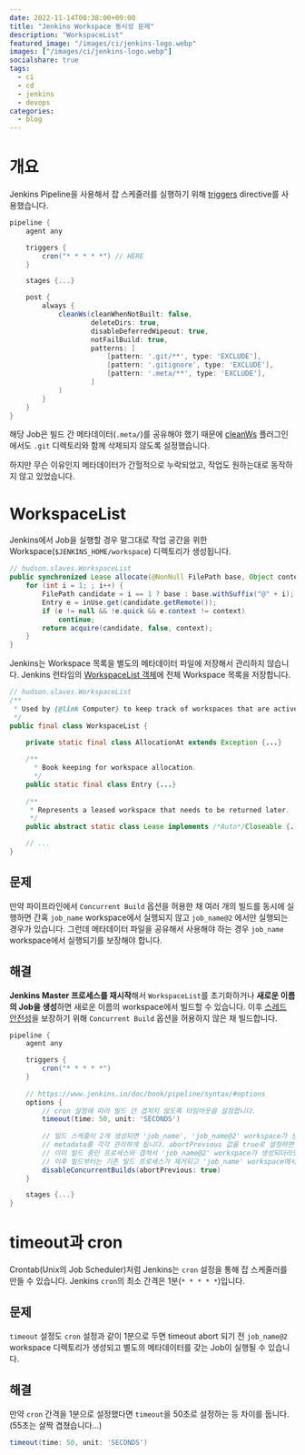 ```yaml
---
date: 2022-11-14T00:38:00+09:00
title: "Jenkins Workspace 동시성 문제"
description: "WorkspaceList"
featured_image: "/images/ci/jenkins-logo.webp"
images: ["/images/ci/jenkins-logo.webp"]
socialshare: true
tags:
  - ci
  - cd
  - jenkins
  - devops
categories:
  - blog
---
```


# 개요

Jenkins Pipeline을 사용해서 잡 스케줄러를 실행하기 위해
[triggers](https://www.jenkins.io/doc/book/pipeline/syntax/#triggers) directive를 사용했습니다.

```groovy
pipeline {
    agent any

    triggers {
        cron("* * * * *") // HERE
    }

    stages {...}

    post {
        always {
            cleanWs(cleanWhenNotBuilt: false,
                    deleteDirs: true,
                    disableDeferredWipeout: true,
                    notFailBuild: true,
                    patterns: [
                        [pattern: '.git/**', type: 'EXCLUDE'],
                        [pattern: '.gitignore', type: 'EXCLUDE'],
                        [pattern: '.meta/**', type: 'EXCLUDE'],
                    ]
            )
        }
    }
}
```

해당 Job은 빌드 간 메타데이터(`.meta/`)를 공유해야 했기 때문에
[cleanWs](https://plugins.jenkins.io/ws-cleanup/) 플러그인에서도
`.git` 디렉토리와 함께 삭제되지 않도록 설정했습니다.

하지만 무슨 이유인지 메타데이터가 간헐적으로 누락되었고,
작업도 원하는대로 동작하지 않고 있었습니다.

# WorkspaceList

Jenkins에서 Job을 실행할 경우 말그대로 작업 공간을 위한
Workspace(`$JENKINS_HOME/workspace`) 디렉토리가 생성됩니다.

```java
// hudson.slaves.WorkspaceList
public synchronized Lease allocate(@NonNull FilePath base, Object context) throws InterruptedException {
    for (int i = 1; ; i++) {
        FilePath candidate = i == 1 ? base : base.withSuffix("@" + i);
        Entry e = inUse.get(candidate.getRemote());
        if (e != null && !e.quick && e.context != context)
            continue;
        return acquire(candidate, false, context);
    }
}
```

Jenkins는 Workspace 목록을 별도의 메타데이터 파일에 저장해서 관리하지 않습니다.
Jenkins 런타임의 [WorkspaceList 객체](https://github.com/jenkinsci/jenkins/blob/jenkins-2.374/core/src/main/java/hudson/slaves/WorkspaceList.java)에
전체 Workspace 목록을 저장합니다.

```java
// hudson.slaves.WorkspaceList
/**
 * Used by {@link Computer} to keep track of workspaces that are actively in use.
 */
public final class WorkspaceList {

    private static final class AllocationAt extends Exception {...}
    
    /**
      * Book keeping for workspace allocation.
      */
    public static final class Entry {...}
    
    /**
     * Represents a leased workspace that needs to be returned later.
     */
    public abstract static class Lease implements /*Auto*/Closeable {...}

    // ...
}
```

## 문제

만약 파이프라인에서 `Concurrent Build` 옵션을 허용한 채
여러 개의 빌드를 동시에 실행하면 간혹 `job_name` workspace에서 실행되지 않고
`job_name@2` 에서만 실행되는 경우가 있습니다.
그런데 메타데이터 파일을 공유해서 사용해야 하는 경우
`job_name` workspace에서 실행되기를 보장해야 합니다.

## 해결

**Jenkins Master 프로세스를 재시작**해서 `WorkspaceList`를 초기화하거나
**새로운 이름의 Job을 생성**하면 새로운 이름의 workspace에서 빌드할 수 있습니다.
이후 [스레드 안전성](https://en.wikipedia.org/wiki/Thread_safety)을 보장하기 위해
`Concurrent Build` 옵션을 허용하지 않은 채 빌드합니다.

```groovy
pipeline {
    agent any

    triggers {
        cron("* * * * *")
    }
    
    // https://www.jenkins.io/doc/book/pipeline/syntax/#options
    options {
        // cron 설정에 따라 빌드 간 겹치지 않도록 타임아웃을 설정합니다.
        timeout(time: 50, unit: 'SECONDS')
    
        // 빌드 스케줄이 2개 생성되면 'job_name', 'job_name@2' workspace가 생성되고
        // metadata를 각각 관리하게 됩니다. abortPrevious 값을 true로 설정하면
        // 이미 빌드 중인 프로세스와 겹쳐서 'job_name@2' workspace가 생성되더라도
        // 이후 빌드부터는 기존 빌드 프로세스가 제거되고 'job_name' workspace에서 실행됩니다.
        disableConcurrentBuilds(abortPrevious: true)
    }

    stages {...}
}
```

# timeout과 cron

Crontab(Unix의 Job Scheduler)처럼 Jenkins는 `cron` 설정을 통해 잡 스케줄러를 만들 수 있습니다.
Jenkins `cron`의 최소 간격은 1분(`* * * * *`)입니다.

## 문제

`timeout` 설정도 `cron` 설정과 같이 1분으로 두면 timeout abort 되기 전
`job_name@2` workspace 디렉토리가 생성되고 별도의 메타데이터를 갖는 Job이 실행될 수 있습니다.

## 해결

만약 `cron` 간격을 1분으로 설정했다면 `timeout`을 50초로 설정하는 등 차이를 둡니다. (55초는 살짝 겹쳤습니다...)

```groovy
timeout(time: 50, unit: 'SECONDS')
```
